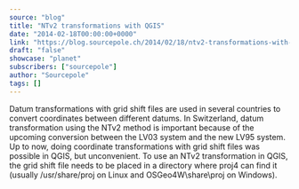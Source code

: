 ```yaml
---
source: "blog"
title: "NTv2 transformations with QGIS"
date: "2014-02-18T00:00:00+0000"
link: "https://blog.sourcepole.ch/2014/02/18/ntv2-transformations-with-qgis/"
draft: "false"
showcase: "planet"
subscribers: ["sourcepole"]
author: "Sourcepole"
tags: []
---
```


Datum transformations with grid shift files are used in several countries to convert coordinates between different datums. In Switzerland, datum transformation using the NTv2 method is important because of the upcoming conversion between the LV03 system and the new LV95 system. Up to now, doing coordinate transformations with grid shift files was possible in QGIS, but unconvenient.
To use an NTv2 transformation in QGIS, the grid shift file needs to be placed in a directory where proj4 can find it (usually /usr/share/proj on Linux and OSGeo4W\share\proj on Windows).
